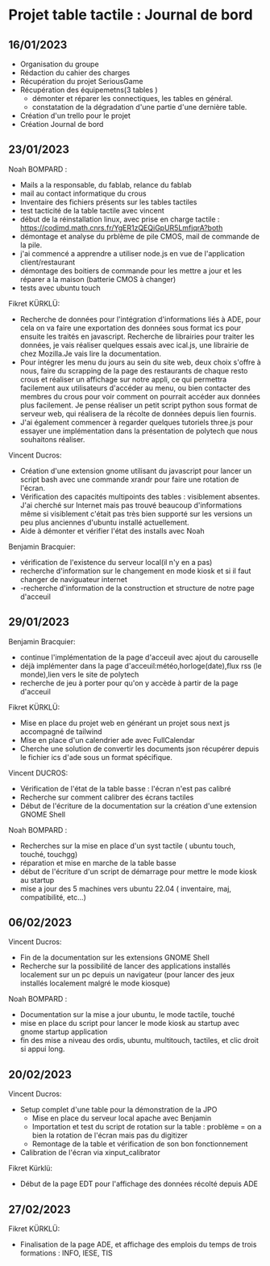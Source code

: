 # Projet table tactile : Journal de bord

## 16/01/2023
* Organisation du groupe
* Rédaction du cahier des charges
* Récupération du projet SeriousGame
* Récupération des équipemetns(3 tables )
    * démonter et réparer les connectiques, les tables en général.
    * constatation de la dégradation d'une partie d'une dernière table.
* Création d'un trello pour le projet
* Création Journal de bord

## 23/01/2023

Noah BOMPARD : 
- Mails a la responsable, du fablab, relance du fablab
- mail au contact informatique du crous 
- Inventaire des fichiers présents sur les tables tactiles 
- test tacticité de la table tactile avec vincent 
- début de la réinstallation linux, avec prise en charge tactile : https://codimd.math.cnrs.fr/YgER1zQEQiGpUR5LmfjqrA?both
- démontage et analyse du prblème de pile CMOS, mail de commande de la pile.
- j'ai commencé a apprendre a utiliser node.js en vue de l'application client/restaurant
- démontage des boitiers de commande pour les mettre a jour et les réparer a la maison (batterie CMOS à changer)
- tests avec ubuntu touch

Fikret KÜRKLÜ: 

- Recherche de données pour l'intégration d'informations liés à ADE, pour cela on va faire une exportation des données sous format ics pour ensuite les traités en javascript. Recherche de librairies pour traiter les données, je vais réaliser quelques essais avec ical.js, une librairie de chez Mozilla.Je vais lire la documentation. 
- Pour intégrer les menu du jours au sein du site web, deux choix s'offre à nous, faire du scrapping de la page des restaurants de chaque resto crous et réaliser un affichage sur notre appli, ce qui permettra facilement aux utilisateurs d'accéder au menu, ou bien contacter des membres du crous pour voir comment on pourrait accéder aux données plus facilement. Je pense réaliser un petit script python sous format de serveur web, qui réalisera de la récolte de données depuis lien fournis.
- J'ai également commencer à regarder quelques tutoriels three.js pour essayer une implémentation dans  la présentation de polytech que nous souhaitons réaliser.

Vincent Ducros:

- Création d'une extension gnome utilisant du javascript pour lancer un script bash avec une commande xrandr pour faire une rotation de l'écran.
- Vérification des capacités multipoints des tables : visiblement absentes. J'ai cherché sur Internet mais pas trouvé beaucoup d'informations même si visiblement c'était pas très bien supporté sur les versions un peu plus anciennes d'ubuntu installé actuellement.
- Aide à démonter et vérifier l'état des installs avec Noah

Benjamin Bracquier:
- vérification de l'existence du serveur local(il n'y en a pas)
- recherche d'information sur le changement en mode kiosk et si il faut changer de naviguateur internet
- -recherche d'information de la construction et structure de notre page d'acceuil

## 29/01/2023

Benjamin Bracquier:
- continue l'implémentation de la page d'acceuil avec ajout du carouselle
- déjà implémenter dans la page d'acceuil:météo,horloge(date),flux rss (le monde),lien vers le site de polytech
- recherche de jeu à porter pour qu'on y accède à partir de la page d'acceuil

Fikret KÜRKLÜ:
- Mise en place du projet web en générant un projet sous next js accompagné de tailwind
- Mise en place d'un calendrier ade avec FullCalendar
- Cherche une solution de convertir les documents json récupérer depuis le fichier ics d'ade sous un format spécifique.

Vincent DUCROS:
- Vérification de l'état de la table basse : l'écran n'est pas calibré
- Recherche sur comment calibrer des écrans tactiles
- Début de l'écriture de la documentation sur la création d'une extension GNOME Shell

Noah BOMPARD : 
- Recherches sur la mise en place d'un syst tactile ( ubuntu touch, touché, touchgg)
- réparation et mise en marche de la table basse
- début de l'écriture d'un script de démarrage pour mettre le mode kiosk au startup
- mise a jour des 5 machines vers ubuntu 22.04 ( inventaire, maj, compatibilité, etc...)


## 06/02/2023

Vincent Ducros:
- Fin de la documentation sur les extensions GNOME Shell
- Recherche sur la possibilité de lancer des applications installés localement sur un pc depuis un navigateur (pour lancer des jeux installés localement malgré le mode kiosque)

Noah BOMPARD : 
- Documentation sur la mise a jour ubuntu, le mode tactile, touché
- mise en place du script pour lancer le mode kiosk au startup avec gnome startup application
- fin des mise a niveau des ordis, ubuntu, multitouch, tactiles, et clic droit si appui long.

## 20/02/2023

Vincent Ducros:
- Setup complet d'une table pour la démonstration de la JPO
    + Mise en place du serveur local apache avec Benjamin
    + Importation et test du script de rotation sur la table : problème = on a bien la rotation de l'écran mais pas du digitizer
    + Remontage de la table et vérification de son bon fonctionnement
- Calibration de l'écran via xinput_calibrator

Fikret Kürklü:
- Début de la page EDT pour l'affichage des données récolté depuis ADE 

## 27/02/2023

Fikret KÜRKLÜ:
- Finalisation de la page ADE, et affichage des emplois du temps de trois formations : INFO, IESE, TIS
